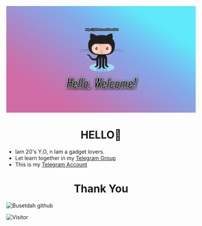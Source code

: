 ![logo](https://github.com/Busetdah/Busetdah/raw/master/Buset.jpg)
# <div align="center">HELLO👋</div>

* Iam 20's Y.O, n Iam a gadget lovers.
* Let learn together in my <a href="https://t.me/ThisIsGroup2">Telegram Group</a>
* This is my <a href="https://t.me/ThisIsTag">Telegram Account</a>

# <div align="center">Thank You</div>
![Busetdah github](https://github-readme-stats.vercel.app/api?username=Busetdah&show_icons=true&hide_border=false)

![Visitor](https://komarev.com/ghpvc/?username=Busetdah&color=blueviolet&style=plastic&label=Sing+ndelok)

